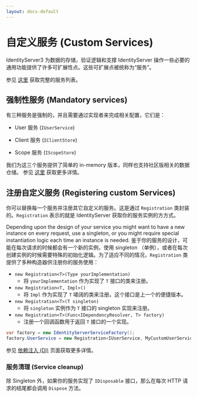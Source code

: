 ```yaml
---
layout: docs-default
---
```


# 自定义服务 (Custom Services)

IdentityServer3 为数据的存储，验证逻辑和支撑 IdentityServer 操作一些必要的通用功能提供了许多可扩展性点。这些可扩展点被统称为“服务”。

参见 [这里](../configuration/serviceFactory.html) 获取完整的服务列表。

## 强制性服务 (Mandatory services)

有三种服务是强制的，并且需要通过实现者来完成相关配置，它们是：

* User 服务 (`IUserService`)

* Client 服务 (`IClientStore`)

* Scope 服务 (`IScopeStore`)

我们为这三个服务提供了简单的 in-memory 版本，同样也支持社区版相关的数据仓储。
参见 [这里](../configuration/inMemory.html) 获取更多详情。

## 注册自定义服务 (Registering custom Services)

你可以替换每一个服务并注册其它自定义的服务。这是通过 `Registration` 类封装的。`Registration` 表示的就是 IdentityServer 获取你的服务实例的方方式。

Depending upon the design of your service you might want to have a new instance on every request, use a singleton,
or you might require special instantiation logic each time an instance is needed.
鉴于你的服务的设计，可能在每次请求的时候都会有一个新的实例，使用 singleton （单例），或者在每次创建实例的时候需要特殊的初始化逻辑。为了适应不同的情况，`Registration` 类提供了多种构造器供注册你的服务使用：

* `new Registration<T>(Type yourImplementation)`
    * 将 `yourImplementation` 作为实现了 `T` 接口的类来注册。
* `new Registration<T, Impl>()`
    * 将 `Impl` 作为实现了 `T` 嗟阔的类来注册。这个接口是上一个的便捷版本。
* `new Registration<T>(T singleton)`
    * 将 `singleton` 实例作为 `T` 接口的 singleton 实现来注册。
* `new Registration<T>(Func<IDependencyResolver, T> factory)`
    * 注册一个回调函数用于返回 `T` 接口的一个实现。

```csharp
var factory = new IdentityServerServiceFactory();
factory.UserService = new Registration<IUserService, MyCustomUserService>();
```

参见 [依赖注入 (DI)](di.html) 页面获取更多详情。

### 服务清理 (Service cleanup)

除 Singleton 外，如果你的服务实现了 `IDisposable` 接口，那么在每次 HTTP 请求的结尾都会调用 `Dispose` 方法。

